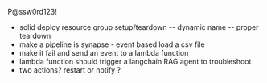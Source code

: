 P@ssw0rd123!

- solid deploy resource group setup/teardown
-- dynamic name
-- proper teardown
- make a pipeline is synapse - event based load a csv file
- make it fail and send an event to a lambda function
- lambda function should trigger a langchain RAG agent to troubleshoot
- two actions? restart or notify ?

